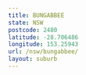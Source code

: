 ```yaml
---
title: BUNGABBEE
state: NSW
postcode: 2480
latitude: -28.706486
longitude: 153.25943
url: /nsw/bungabbee/
layout: suburb
---
```

